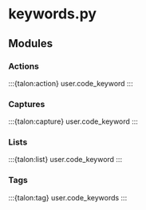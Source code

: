 # keywords.py

## Modules

### Actions

:::{talon:action} user.code_keyword
:::

### Captures

:::{talon:capture} user.code_keyword
:::

### Lists

:::{talon:list} user.code_keyword
:::

### Tags

:::{talon:tag} user.code_keywords
:::
